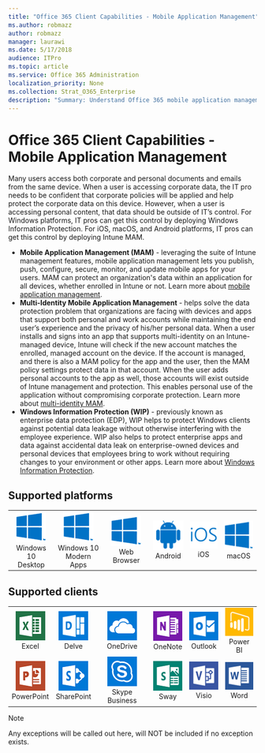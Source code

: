 ```yaml
---
title: "Office 365 Client Capabilities - Mobile Application Management"
ms.author: robmazz
author: robmazz
manager: laurawi
ms.date: 5/17/2018
audience: ITPro
ms.topic: article
ms.service: Office 365 Administration
localization_priority: None
ms.collection: Strat_O365_Enterprise
description: "Summary: Understand Office 365 mobile application management"
---
```


# Office 365 Client Capabilities - Mobile Application Management

Many users access both corporate and personal documents and emails from the same device. When a user is accessing corporate data, the IT pro needs to be confident that corporate policies will be applied and help protect the corporate data on this device. However, when a user is accessing personal content, that data should be outside of IT’s control. For Windows platforms, IT pros can get this control by deploying Windows Information Protection. For iOS, macOS, and Android platforms, IT pros can get this control by deploying Intune MAM.

- **Mobile Application Management (MAM)** - leveraging the suite of Intune management features, mobile application management lets you publish, push, configure, secure, monitor, and update mobile apps for your users. MAM can protect an organization's data within an application for all devices, whether enrolled in Intune or not. Learn more about [mobile application management](https://docs.microsoft.com/intune/mam-faq).
- **Multi-Identity Mobile Application Management** - helps solve the data protection problem that organizations are facing with devices and apps that support both personal and work accounts while maintaining the end user’s experience and the privacy of his/her personal data. When a user installs and signs into an app that supports multi-identity on an Intune-managed device, Intune will check if the new account matches the enrolled, managed account on the device. If the account is managed, and there is also a MAM policy for the app and the user, then the MAM policy settings protect data in that account. When the user adds personal accounts to the app as well, those accounts will exist outside of Intune management and protection. This enables personal use of the application without compromising corporate protection. Learn more about [multi-identity MAM](https://docs.microsoft.com/intune/app-protection-policy).
- **Windows Information Protection (WIP)** - previously known as enterprise data protection (EDP), WIP helps to protect Windows clients against potential data leakage without otherwise interfering with the employee experience. WIP also helps to protect enterprise apps and data against accidental data leak on enterprise-owned devices and personal devices that employees bring to work without requiring changes to your environment or other apps. Learn more about [Windows Information Protection](https://docs.microsoft.com/windows/security/information-protection/windows-information-protection/protect-enterprise-data-using-wip).

## Supported platforms

| | | | | | |
|:---:|:---:|:---:|:---:|:---:|:---:|
| ![Windows icon](images/windows_62x62.png) <br> Windows 10 <br> Desktop | ![Windows icon](images/windows_62x62.png) <br> Windows 10 <br> Modern Apps | ![Windows icon](images/windows_62x62.png) <br> Web Browser | ![Android icon](images/android_62x62.png) <br> Android | ![iOS icon](images/ios_62x62.png) <br> iOS | ![Windows icon](images/windows_62x62.png) <br> macOS


## Supported clients

| | | | | | |
|:---:|:---:|:---:|:---:|:---:|:---:|
| ![Excel icon](images/excel_solid_60x60.png) <br> Excel | ![Delve icon](images/delve_solid_60x60.png) <br> Delve | ![OneDrive for Business icon](images/onedriveforbusiness_solid_60x60.png) <br> OneDrive | ![OneNote icon](images/onenote_solid_60x60.png) <br> OneNote | ![Outlook icon](images/outlook_solid_60x60.png) <br> Outlook | ![PowerBI icon](images/powerbi_solid_60x60.png) <br> Power BI
| ![PowerPoint icon](images/powerpoint_solid_60x60.png) <br> PowerPoint | ![SharePoint icon](images/sharepoint_solid_60x60.png) <br> SharePoint | ![Skype for Business icon](images/skypeforbusiness_solid_60x60.png) <br> Skype Business | ![Sway icon](images/sway_solid_60x60.png) <br> Sway | ![Visio icon](images/visio_solid_60x60.png) <br> Visio | ![Word icon](images/word_solid_60x60.png) <br> Word

> [!NOTE]
> Any exceptions will be called out here, will NOT be included if no exception exists.   